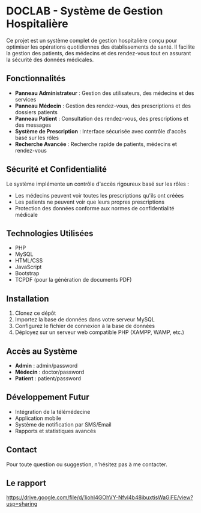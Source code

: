 # DOCLAB - Système de Gestion Hospitalière

Ce projet est un système complet de gestion hospitalière conçu pour optimiser les opérations quotidiennes des établissements de santé. Il facilite la gestion des patients, des médecins et des rendez-vous tout en assurant la sécurité des données médicales.

## Fonctionnalités

- **Panneau Administrateur** : Gestion des utilisateurs, des médecins et des services
- **Panneau Médecin** : Gestion des rendez-vous, des prescriptions et des dossiers patients
- **Panneau Patient** : Consultation des rendez-vous, des prescriptions et des messages
- **Système de Prescription** : Interface sécurisée avec contrôle d'accès basé sur les rôles
- **Recherche Avancée** : Recherche rapide de patients, médecins et rendez-vous

## Sécurité et Confidentialité

Le système implémente un contrôle d'accès rigoureux basé sur les rôles :
- Les médecins peuvent voir toutes les prescriptions qu'ils ont créées
- Les patients ne peuvent voir que leurs propres prescriptions
- Protection des données conforme aux normes de confidentialité médicale

## Technologies Utilisées

- PHP
- MySQL
- HTML/CSS
- JavaScript
- Bootstrap
- TCPDF (pour la génération de documents PDF)

## Installation

1. Clonez ce dépôt
2. Importez la base de données dans votre serveur MySQL
3. Configurez le fichier de connexion à la base de données
4. Déployez sur un serveur web compatible PHP (XAMPP, WAMP, etc.)

## Accès au Système

- **Admin** : admin/password
- **Médecin** : doctor/password
- **Patient** : patient/password

## Développement Futur

- Intégration de la télémédecine
- Application mobile
- Système de notification par SMS/Email
- Rapports et statistiques avancés

## Contact

Pour toute question ou suggestion, n'hésitez pas à me contacter.
## Le rapport

https://drive.google.com/file/d/1iohI4GOhVY-Nfvl4b48ibuxtisWaGiFE/view?usp=sharing

